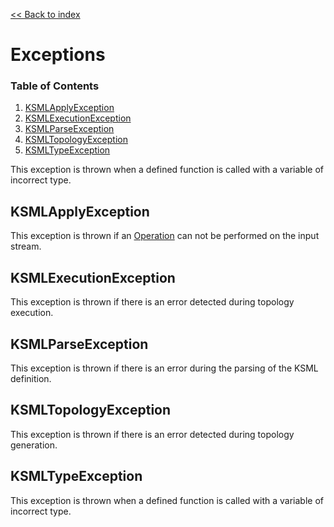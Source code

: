[<< Back to index](index.md)

# Exceptions

### Table of Contents
1. [KSMLApplyException](#ksmlapplyexception)
1. [KSMLExecutionException](#ksmlexecutionexception)
1. [KSMLParseException](#ksmlparseexception)
1. [KSMLTopologyException](#ksmltopologyexception)
1. [KSMLTypeException](#ksmltypeexception)

This exception is thrown when a defined function is called with a variable of incorrect type.

## KSMLApplyException

This exception is thrown if an [Operation](operations.md) can not be performed on the input stream.

## KSMLExecutionException

This exception is thrown if there is an error detected during topology execution.

## KSMLParseException

This exception is thrown if there is an error during the parsing of the KSML definition.

## KSMLTopologyException

This exception is thrown if there is an error detected during topology generation.

## KSMLTypeException

This exception is thrown when a defined function is called with a variable of incorrect type.
